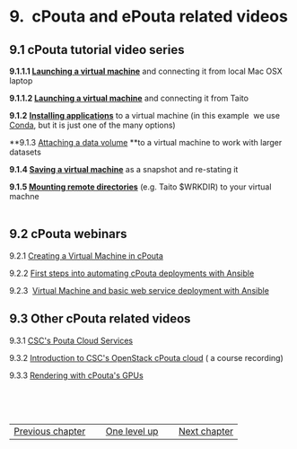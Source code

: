 # 9.  cPouta and ePouta related videos

## **9.1 cPouta tutorial video series**

**9.1.1.1  <span lang="en-US">[Launching  a virtual  machine]</span>**
and connecting it from local Mac OSX laptop

**9.1.1.2 <span lang="en-US">[Launching a virtual machine][1]</span>**
and connecting it from Taito

**9.1.2** <span lang="en-US">[**Installing applications**] </span>to a
virtual machine (in  this example  we use [Conda], but  it is just one
of the many options)

**9.1.3  <span lang="en-US">[Attaching  a data  volume] </span>**to  a
virtual machine to work with larger datasets

**9.1.4 <span lang="en-US">[Saving a virtual machine]</span>** as a
snapshot and re-stating it  
  
**9.1.5 [<span lang="en-US">Mounting remote directories</span>]**<span
lang="en-US">       [][<span        lang="en-US">Mounting       remote
directories</span>]
(e.g. Taito $WRKDIR) to your virtual  machne</span>  
 

## 9.2 cPouta webinars 

9.2.1 [Creating a Virtual Machine in cPouta]

9.2.2 [First steps into automating cPouta deployments with Ansible]

9.2.3  [Virtual Machine and basic web service deployment with Ansible]

## 9.3 Other cPouta related videos

9.3.1 [CSC's Pouta Cloud Services]

9.3.2  [Introduction  to CSC's  OpenStack  cPouta  cloud] (  a  course
recording)

9.3.3 [Rendering with cPouta's GPUs]

 

 

|                    | | | | |
|--------------------|-----|----------------|-----|----------------|
| [Previous chapter] |     | [One level up] |     | [Next chapter] |

  [Launching a virtual machine]: https://www.youtube.com/watch?v=CvoN4pv0RJQ
  [1]: https://www.youtube.com/watch?v=9Zqx3Q4T_-E
  [**Installing applications**]: https://www.youtube.com/watch?v=THqppmnkV7E
  [Conda]: http://conda.io
  [Attaching a data volume]: https://www.youtube.com/watch?v=FBmMTwwKcpk
  [Saving a virtual machine]: https://www.youtube.com/watch?v=YlMSWoWB5uk
  [<span lang="en-US">Mounting remote directories</span>]: https://youtu.be/mhPDU2MxqZI
  [Creating a Virtual Machine in cPouta]: https://www.youtube.com/watch?v=CIO8KRbgDoI
  [First steps into automating cPouta deployments with Ansible]: https://www.youtube.com/watch?v=m81gmCXF21E
  [Virtual Machine and basic web service deployment with Ansible]: https://www.youtube.com/watch?v=Qvd0-zI4yvw
  [CSC's Pouta Cloud Services]: https://www.youtube.com/watch?v=2opuVIBSPgw
  [Introduction to CSC's OpenStack cPouta cloud]: https://www.youtube.com/watch?v=1OSe7Fr_c7g
  [Rendering with cPouta's GPUs]: https://youtu.be/An1e9ryS3nY
  [Previous chapter]: https://research.csc.fi/pouta-problems
  [One level up]: https://research.csc.fi/pouta-user-guide
  [Next chapter]: https://research.csc.fi/pouta-concepts
